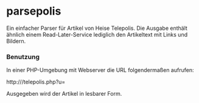 parsepolis
==========

Ein einfacher Parser für Artikel von Heise Telepolis. Die Ausgabe enthält ähnlich einem Read-Later-Service lediglich den Artikeltext mit Links und Bildern.

### Benutzung

In einer PHP-Umgebung mit Webserver die URL folgendermaßen aufrufen:

  http://<meinserver>/telepolis.php?u=<Artikel-URL>

Ausgegeben wird der Artikel in lesbarer Form.
